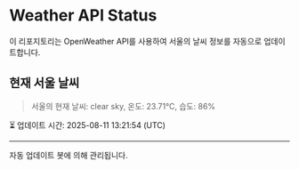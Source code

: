 
# Weather API Status

이 리포지토리는 OpenWeather API를 사용하여 서울의 날씨 정보를 자동으로 업데이트합니다.

## 현재 서울 날씨
> 서울의 현재 날씨: clear sky, 온도: 23.71°C, 습도: 86%

⏳ 업데이트 시간: 2025-08-11 13:21:54 (UTC)

---
자동 업데이트 봇에 의해 관리됩니다.
